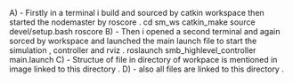 A) - Firstly in a terminal i build and sourced by catkin workspace then started the nodemaster by roscore .
cd sm_ws
catkin_make 
source devel/setup.bash
roscore 
B) - Then i opened a second terminal and again sorced by workspace and launched the main launch file to start the simulation , controller and rviz . 
roslaunch smb_highlevel_controller main.launch
C) - Structue of file in directory of workpace is mentioned in image linked to this directory . 
D) - also all files are linked to this directory .

